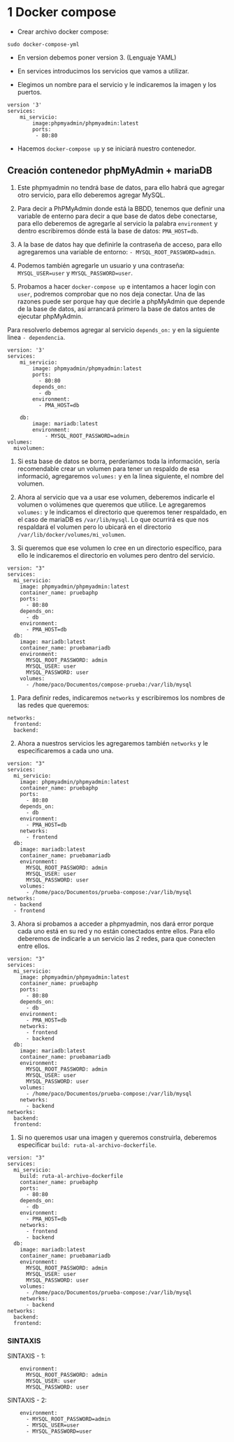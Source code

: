 # 1 Docker compose

- Crear archivo docker compose:
~~~
sudo docker-compose-yml
~~~

- En version debemos poner version 3. (Lenguaje YAML)
- En services introducimos los servicios que vamos a utilizar.

- Elegimos un nombre para el servicio y le indicaremos la imagen y los puertos.
~~~
version '3'
services:
    mi_servicio:
        image:phpmyadmin/phpmyadmin:latest
        ports:
         - 80:80
~~~

- Hacemos `docker-compose up` y se iniciará nuestro contenedor.


## Creación contenedor phpMyAdmin + mariaDB

1. Este phpmyadmin no tendrá base de datos, para ello habrá que agregar otro servicio, para ello deberemos agregar MySQL.

2. Para decir a PhPMyAdmin donde está la BBDD, tenemos que definir una variable de enterno para decir a que base de datos debe conectarse, para ello deberemos de agregarle al servicio la palabra `environment` y dentro escribiremos dónde está la base de datos: `PMA_HOST=db`.

3. A la base de datos hay que definirle la contraseña de acceso, para ello agregaremos una variable de entorno: `- MYSQL_ROOT_PASSWORD=admin`.

4. Podemos también agregarle un usuario y una contraseña: `MYSQL_USER=user` y `MYSQL_PASSWORD=user`.

5. Probamos a hacer `docker-compose up` e intentamos a hacer login con `user`, podremos comprobar que no nos deja conectar. Una de las razones puede ser porque hay que decirle a phpMyAdmin que depende de la base de datos, así arrancará primero la base de datos antes de ejecutar phpMyAdmin.

Para resolverlo debemos agregar al servicio `depends_on:` y en la siguiente linea `- dependencia`. 

~~~
version: '3'
services:
    mi_servicio:
        image: phpmyadmin/phpmyadmin:latest
        ports:
          - 80:80
        depends_on:
          - db
        environment:
          - PMA_HOST=db
  
    db:
        image: mariadb:latest
        environment:
            - MYSQL_ROOT_PASSWORD=admin
volumes:
  mivolumen:
~~~

1. Si esta base de datos se borra, perderíamos toda la información, sería recomendable crear un volumen para tener un respaldo de esa informació, agregaremos `volumes:` y en la linea siguiente, el nombre del volumen.
   
2. Ahora al servicio que va a usar ese volumen, deberemos indicarle el volumen o volúmenes que queremos que utilice. Le agregaremos `volumes:` y le indicamos el directorio que queremos tener respaldado, en el caso de mariaDB es `/var/lib/mysql`. Lo que ocurrirá es que nos respaldará el volumen pero lo ubicará en el directorio `/var/lib/docker/volumes/mi_volumen`.

3. Si queremos que ese volumen lo cree en un directorio específico, para ello le indicaremos el directorio en volumes pero dentro del servicio.

~~~
version: "3"
services:
  mi_servicio:
    image: phpmyadmin/phpmyadmin:latest
    container_name: pruebaphp
    ports:
      - 80:80
    depends_on:
      - db
    environment:
      - PMA_HOST=db
  db:
    image: mariadb:latest
    container_name: pruebamariadb
    environment:
      MYSQL_ROOT_PASSWORD: admin
      MYSQL_USER: user
      MYSQL_PASSWORD: user
    volumes:
      - /home/paco/Documentos/compose-prueba:/var/lib/mysql
~~~
   

1. Para definir redes, indicaremos `networks` y escribiremos los nombres de las redes que queremos:
~~~
networks:
  frontend:
  backend:
~~~
2. Ahora a nuestros servicios les agregaremos también `networks` y le especificaremos a cada uno una.

~~~
version: "3"
services:
  mi_servicio:
    image: phpmyadmin/phpmyadmin:latest
    container_name: pruebaphp
    ports:
      - 80:80
    depends_on:
      - db
    environment:
      - PMA_HOST=db
    networks:
      - frontend
  db:
    image: mariadb:latest
    container_name: pruebamariadb
    environment:
      MYSQL_ROOT_PASSWORD: admin
      MYSQL_USER: user
      MYSQL_PASSWORD: user
    volumes:
      - /home/paco/Documentos/prueba-compose:/var/lib/mysql
networks:
  - backend
  - frontend
~~~

3. Ahora si probamos a acceder a phpmyadmin, nos dará error porque cada uno está en su red y no están conectados entre ellos. Para ello deberemos de indicarle a un servicio las 2 redes, para que conecten entre ellos.

~~~
version: "3"
services:
  mi_servicio:
    image: phpmyadmin/phpmyadmin:latest
    container_name: pruebaphp
    ports:
      - 80:80
    depends_on:
      - db
    environment:
      - PMA_HOST=db
    networks:
      - frontend
      - backend
  db:
    image: mariadb:latest
    container_name: pruebamariadb
    environment:
      MYSQL_ROOT_PASSWORD: admin
      MYSQL_USER: user
      MYSQL_PASSWORD: user
    volumes:
      - /home/paco/Documentos/prueba-compose:/var/lib/mysql
    networks:
      - backend
networks:
  backend:
  frontend:
~~~

1. Si no queremos usar una imagen y queremos construirla, deberemos especificar `build: ruta-al-archivo-dockerfile`.

~~~
version: "3"
services:
  mi_servicio:
    build: ruta-al-archivo-dockerfile
    container_name: pruebaphp
    ports:
      - 80:80
    depends_on:
      - db
    environment:
      - PMA_HOST=db
    networks:
      - frontend
      - backend
  db:
    image: mariadb:latest
    container_name: pruebamariadb
    environment:
      MYSQL_ROOT_PASSWORD: admin
      MYSQL_USER: user
      MYSQL_PASSWORD: user
    volumes:
      - /home/paco/Documentos/prueba-compose:/var/lib/mysql
    networks:
      - backend
networks:
  backend:
  frontend:
~~~





### SINTAXIS
SINTAXIS - 1:
~~~
    environment:
      MYSQL_ROOT_PASSWORD: admin
      MYSQL_USER: user
      MYSQL_PASSWORD: user
~~~


SINTAXIS - 2:
~~~
    environment:
      - MYSQL_ROOT_PASSWORD=admin
      - MYSQL_USER=user
      - MYSQL_PASSWORD=user
~~~

